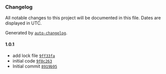 ### Changelog

All notable changes to this project will be documented in this file. Dates are displayed in UTC.

Generated by [`auto-changelog`](https://github.com/CookPete/auto-changelog).

#### 1.0.1

- add lock file [`9ff33fa`](https://github.com/aggrosoft/oxid-active-ext-categories/commit/9ff33fa240df09a222e99a4d943f2fc0b828057b)
- initial code [`9f0c263`](https://github.com/aggrosoft/oxid-active-ext-categories/commit/9f0c263e66ebec95e6f37872dbea8dced207ec44)
- Initial commit [`8919b95`](https://github.com/aggrosoft/oxid-active-ext-categories/commit/8919b95557ed9a640719143b741979171784ab4f)

